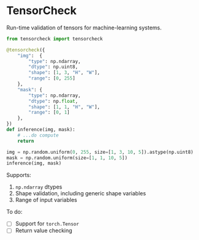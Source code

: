 # TensorCheck

Run-time validation of tensors for machine-learning systems.

```python
from tensorcheck import tensorcheck

@tensorcheck({
    "img":  {
        "type": np.ndarray, 
        "dtype": np.uint8,
        "shape": [1, 3, "H", "W"],
        "range": [0, 255] 
    },
    "mask": {
        "type": np.ndarray, 
        "dtype": np.float,
        "shape": [1, 1, "H", "W"],
        "range": [0, 1] 
    },
})
def inference(img, mask):
    # ...do compute
    return

img = np.random.uniform(0, 255, size=[1, 3, 10, 5]).astype(np.uint8)
mask = np.random.uniform(size=[1, 1, 10, 5])
inference(img, mask)
```

Supports:
1. `np.ndarray` dtypes
2. Shape validation, including generic shape variables
3. Range of input variables

To do:
- [ ] Support for `torch.Tensor`
- [ ] Return value checking
